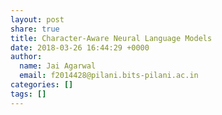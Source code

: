 ```yaml
---
layout: post
share: true
title: Character-Aware Neural Language Models
date: 2018-03-26 16:44:29 +0000
author:
  name: Jai Agarwal
  email: f2014428@pilani.bits-pilani.ac.in
categories: []
tags: []
---
```

